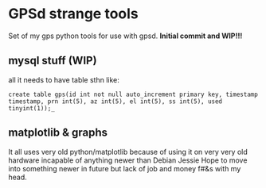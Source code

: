 
# GPSd strange tools
Set of my gps python tools for use with gpsd. **Initial commit and WIP!!!**

## mysql stuff (WIP)
all it needs to have table sthn like:

```
create table gps(id int not null auto_increment primary key, timestamp timestamp, prn int(5), az int(5), el int(5), ss int(5), used tinyint(1));_
```

## matplotlib & graphs

It all uses very old python/matplotlib because of using it on very very old hardware incapable of anything newer than Debian Jessie
Hope to move into something newer in future but lack of job and money f#&s with my head.

